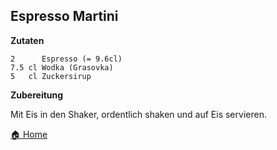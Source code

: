 Espresso Martini
-----------------

**Zutaten**

```
2      Espresso (= 9.6cl)
7.5 cl Wodka (Grasovka)
5   cl Zuckersirup
```

**Zubereitung**

Mit Eis in den Shaker, ordentlich shaken und auf Eis servieren.

[🏠 Home](./../)
